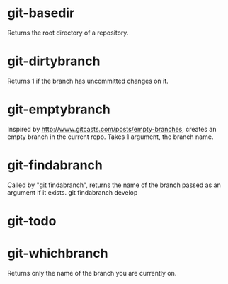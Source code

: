 # git-basedir
Returns the root directory of a repository.

# git-dirtybranch
Returns 1 if the branch has uncommitted changes on it.

# git-emptybranch
Inspired by http://www.gitcasts.com/posts/empty-branches, creates an empty branch in the current repo. Takes 1 argument, the branch name.

# git-findabranch
Called by "git findabranch", returns the name of the branch passed as an argument if it exists.
git findabranch develop

# git-todo

# git-whichbranch
Returns only the name of the branch you are currently on.

